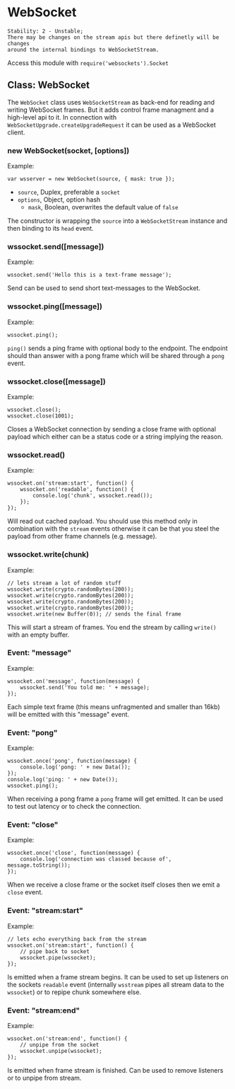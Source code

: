 # WebSocket

    Stability: 2 - Unstable;
    There may be changes on the stream apis but there definetly will be changes
    around the internal bindings to WebSocketStream.

Access this module with `require('websockets').Socket`

## Class: WebSocket

The `WebSocket` class uses `WebSocketStream` as back-end for reading and
writing WebSocket frames. But it adds control frame managment and a high-level
api to it. In connection with `WebSocketUpgrade.createUpgradeRequest` it can be
used as a WebSocket client.

### new WebSocket(socket, [options])

Example:

    var wsserver = new WebSocket(source, { mask: true });

* `source`, Duplex, preferable a `socket`    
* `options`, Object, option hash
    * `mask`, Boolean, overwrites the default value of `false`

The constructor is wrapping the `source` into a `WebSocketStream` instance and
then binding to its `head` event.

### wssocket.send([message])

Example:

    wssocket.send('Hello this is a text-frame message');

Send can be used to send short text-messages to the WebSocket.

### wssocket.ping([message])

Example:

    wssocket.ping();

`ping()` sends a ping frame with optional body to the endpoint. The endpoint
should than answer with a pong frame which will be shared through a `pong`
event.

### wssocket.close([message])

Example:

    wssocket.close();
    wssocket.close(1001);

Closes a WebSocket connection by sending a close frame with optional payload
which either can be a status code or a string implying the reason.

### wssocket.read()

Example:

    wssocket.on('stream:start', function() {
        wssocket.on('readable', function() {
            console.log('chunk', wssocket.read());
        });
    });

Will read out cached payload. You should use this method only in combination
with the `stream` events otherwise it can be that you steel the payload from
other frame channels (e.g. message).

### wssocket.write(chunk)

Example:

    // lets stream a lot of random stuff
    wssocket.write(crypto.randomBytes(200));
    wssocket.write(crypto.randomBytes(200));
    wssocket.write(crypto.randomBytes(200));
    wssocket.write(crypto.randomBytes(200));
    wssocket.write(new Buffer(0)); // sends the final frame

This will start a stream of frames. You end the stream by calling `write()` 
with an empty buffer.

### Event: "message"

Example:

    wssocket.on('message', function(message) {
        wssocket.send('You told me: ' + message);
    });

Each simple text frame (this means unfragmented and smaller than 16kb) will be
emitted with this "message" event.

### Event: "pong"

Example:

    wssocket.once('pong', function(message) {
        console.log('pong: ' + new Data());
    });
    console.log('ping: ' + new Date());
    wssocket.ping();

When receiving a pong frame a `pong` frame will get emitted. It can be used to
test out latency or to check the connection.

### Event: "close"

Example:

    wssocket.once('close', function(message) {
        console.log('connection was classed because of', message.toString());
    });

When we receive a close frame or the socket itself closes then we emit a
`close` event.

### Event: "stream:start"

Example:

    // lets echo everything back from the stream
    wssocket.on('stream:start', function() {
        // pipe back to socket
        wssocket.pipe(wssocket);
    });

Is emitted when a frame stream begins. It can be used to set up listeners on
the sockets `readable` event (internally `wsstream` pipes all stream data to
the `wssocket`) or to repipe chunk somewhere else.

### Event: "stream:end"

Example:

    wssocket.on('stream:end', function() {
        // unpipe from the socket
        wssocket.unpipe(wssocket);
    });

Is emitted when frame stream is finished. Can be used to remove listeners or
to unpipe from stream.
